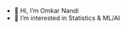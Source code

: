- 👋 Hi, I’m Omkar Nandi
- 👀 I’m interested in Statistics & ML/AI

<!---
omkarnandi2/omkarnandi2 is a ✨ special ✨ repository because its `README.md` (this file) appears on your GitHub profile.
You can click the Preview link to take a look at your changes.
--->

